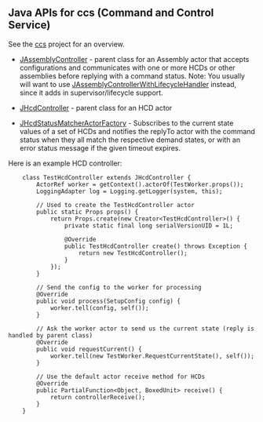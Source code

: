 Java APIs for ccs (Command and Control Service)
-----------------------------------------------

See the [ccs](../ccs) project for an overview.

* [JAssemblyController](src/main/java/javacsw/services/ccs/JAssemblyController.java) - parent class
                        for an Assembly actor that accepts configurations and communicates with
                        one or more HCDs or other assemblies before replying with a command status.
                        Note: You usually will want to use
                        [JAssemblyControllerWithLifecycleHandler](src/main/java/javacsw/services/pkg/JHcdControllerWithLifecycleHandler.java)
                        instead, since it adds in supervisor/lifecycle support.

* [JHcdController](src/main/java/javacsw/services/ccs/JHcdController.java) - parent class for an HCD actor

* [JHcdStatusMatcherActorFactory](src/main/java/javacsw/services/ccs/JHcdStatusMatcherActorFactory.java) - Subscribes
                           to the current state values of a set of HCDs and notifies the
                           replyTo actor with the command status when they all match the respective demand states,
                           or with an error status message if the given timeout expires.

Here is an example HCD controller:

```
    class TestHcdController extends JHcdController {
        ActorRef worker = getContext().actorOf(TestWorker.props());
        LoggingAdapter log = Logging.getLogger(system, this);

        // Used to create the TestHcdController actor
        public static Props props() {
            return Props.create(new Creator<TestHcdController>() {
                private static final long serialVersionUID = 1L;

                @Override
                public TestHcdController create() throws Exception {
                    return new TestHcdController();
                }
            });
        }

        // Send the config to the worker for processing
        @Override
        public void process(SetupConfig config) {
            worker.tell(config, self());
        }

        // Ask the worker actor to send us the current state (reply is handled by parent class)
        @Override
        public void requestCurrent() {
            worker.tell(new TestWorker.RequestCurrentState(), self());
        }

        // Use the default actor receive method for HCDs
        @Override
        public PartialFunction<Object, BoxedUnit> receive() {
            return controllerReceive();
        }
    }

```

